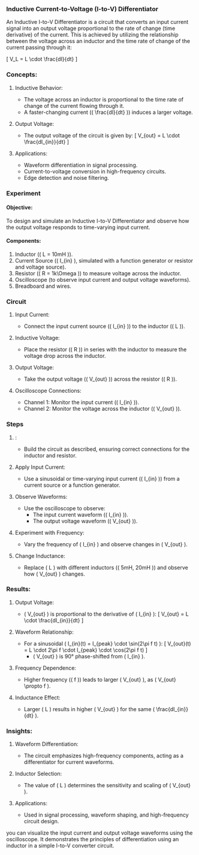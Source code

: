 ### Inductive Current-to-Voltage (I-to-V) Differentiator

An Inductive I-to-V Differentiator is a circuit that converts an input current signal into an output voltage proportional to the rate of change (time derivative) of the current. This is achieved by utilizing the relationship between the voltage across an inductor and the time rate of change of the current passing through it:

\[
V_L = L \cdot \frac{dI}{dt}
\]

### Concepts:

1. Inductive Behavior:
   - The voltage across an inductor is proportional to the time rate of change of the current flowing through it.
   - A faster-changing current (\( \frac{dI}{dt} \)) induces a larger voltage.

2. Output Voltage:
   - The output voltage of the circuit is given by:
     \[
     V_{out} = L \cdot \frac{dI_{in}}{dt}
     \]

3. Applications:
   - Waveform differentiation in signal processing.
   - Current-to-voltage conversion in high-frequency circuits.
   - Edge detection and noise filtering.

### Experiment

#### Objective:

To design and simulate an Inductive I-to-V Differentiator and observe how the output voltage responds to time-varying input current.

#### Components:

1. Inductor (\( L = 10mH \)).
2. Current Source (\( I_{in} \), simulated with a function generator or resistor and voltage source).
3. Resistor (\( R = 1k\Omega \)) to measure voltage across the inductor.
4. Oscilloscope (to observe input current and output voltage waveforms).
5. Breadboard and wires.

### Circuit

1. Input Current:
   - Connect the input current source (\( I_{in} \)) to the inductor (\( L \)).

2. Inductive Voltage:
   - Place the resistor (\( R \)) in series with the inductor to measure the voltage drop across the inductor.

3. Output Voltage:
   - Take the output voltage (\( V_{out} \)) across the resistor (\( R \)).

4. Oscilloscope Connections:
   - Channel 1: Monitor the input current (\( I_{in} \)).
   - Channel 2: Monitor the voltage across the inductor (\( V_{out} \)).

### Steps

1. :
   - Build the circuit as described, ensuring correct connections for the inductor and resistor.

2. Apply Input Current:
   - Use a sinusoidal or time-varying input current (\( I_{in} \)) from a current source or a function generator.

3. Observe Waveforms:
   - Use the oscilloscope to observe:
     - The input current waveform (\( I_{in} \)).
     - The output voltage waveform (\( V_{out} \)).

4. Experiment with Frequency:
   - Vary the frequency of \( I_{in} \) and observe changes in \( V_{out} \).

5. Change Inductance:
   - Replace \( L \) with different inductors (\( 5mH, 20mH \)) and observe how \( V_{out} \) changes.

### Results:

1. Output Voltage:
   - \( V_{out} \) is proportional to the derivative of \( I_{in} \):
     \[
     V_{out} = L \cdot \frac{dI_{in}}{dt}
     \]

2. Waveform Relationship:
   - For a sinusoidal \( I_{in}(t) = I_{peak} \cdot \sin(2\pi f t) \):
     \[
     V_{out}(t) = L \cdot 2\pi f \cdot I_{peak} \cdot \cos(2\pi f t)
     \]
     - \( V_{out} \) is 90° phase-shifted from \( I_{in} \).

3. Frequency Dependence:
   - Higher frequency (\( f \)) leads to larger \( V_{out} \), as \( V_{out} \propto f \).

4. Inductance Effect:
   - Larger \( L \) results in higher \( V_{out} \) for the same \( \frac{dI_{in}}{dt} \).

### Insights:

1. Waveform Differentiation:
   - The circuit emphasizes high-frequency components, acting as a differentiator for current waveforms.

2. Inductor Selection:
   - The value of \( L \) determines the sensitivity and scaling of \( V_{out} \).

3. Applications:
   - Used in signal processing, waveform shaping, and high-frequency circuit design.

you can visualize the input current and output voltage waveforms using the oscilloscope. It demonstrates the principles of differentiation using an inductor in a simple I-to-V converter circuit.
